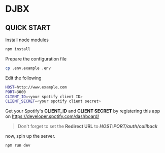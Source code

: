 # DJBX

## QUICK START
Install node modules
```bash
npm install
```
Prepare the configuration file
```bash
cp .env.example .env
```
Edit the following
```bash
HOST=http://www.example.com
PORT=3000
CLIENT_ID=<your spotify client ID>
CLIENT_SECRET=<your spotify client secret>
```
Get your Spotify's **CLIENT_ID** and **CLIENT SECRET** by registering this app on https://developer.spotify.com/dashboard/
> Don't forget to set the **Redirect URL** to **_HOST:PORT/auth/callback_**

now, spin up the server. 
```bash
npm run dev
```
